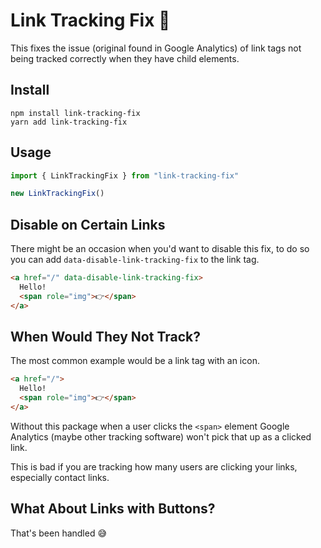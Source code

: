 # Link Tracking Fix 🔗

This fixes the issue (original found in Google Analytics) of link tags not being tracked correctly when they have child elements.

## Install

```
npm install link-tracking-fix
yarn add link-tracking-fix
```

## Usage

```js
import { LinkTrackingFix } from "link-tracking-fix"

new LinkTrackingFix()
```

## Disable on Certain Links

There might be an occasion when you'd want to disable this fix, to do so you can add `data-disable-link-tracking-fix` to the link tag.

```html
<a href="/" data-disable-link-tracking-fix>
  Hello!
  <span role="img">👉</span>
</a>
```

## When Would They Not Track?

The most common example would be a link tag with an icon.

```html
<a href="/">
  Hello!
  <span role="img">👉</span>
</a>
```

Without this package when a user clicks the `<span>` element Google Analytics (maybe other tracking software) won't pick that up as a clicked link.

This is bad if you are tracking how many users are clicking your links, especially contact links.

## What About Links with Buttons?

That's been handled 😅
